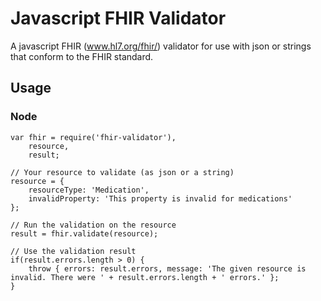 # Javascript FHIR Validator

A javascript FHIR (www.hl7.org/fhir/) validator for use with json or strings that conform to the FHIR standard.

## Usage

### Node

```
var fhir = require('fhir-validator'),
	resource,
	result;

// Your resource to validate (as json or a string)
resource = {
	resourceType: 'Medication',
	invalidProperty: 'This property is invalid for medications'
};

// Run the validation on the resource
result = fhir.validate(resource);

// Use the validation result
if(result.errors.length > 0) {
	throw { errors: result.errors, message: 'The given resource is invalid. There were ' + result.errors.length + ' errors.' };
}

```
